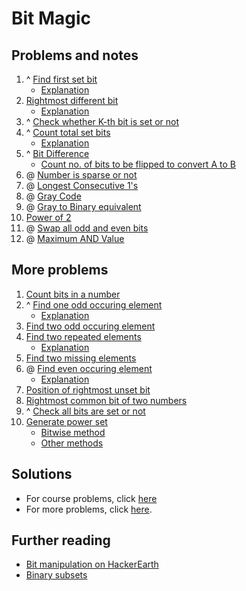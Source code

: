 # Bit Magic
## Problems and notes
1. ^ [Find first set bit](https://practice.geeksforgeeks.org/problems/find-first-set-bit/0)
    - [Explanation](https://www.geeksforgeeks.org/position-of-rightmost-set-bit/)
2. [Rightmost different bit](https://practice.geeksforgeeks.org/problems/rightmost-different-bit/0)
    - [Explanation](https://www.geeksforgeeks.org/position-rightmost-different-bit/)
3. ^ [Check whether K-th bit is set or not](https://practice.geeksforgeeks.org/problems/check-whether-k-th-bit-is-set-or-not/1)
4. ^ [Count total set bits](https://practice.geeksforgeeks.org/problems/set-bits/0)
    - [Explanation](https://www.geeksforgeeks.org/count-set-bits-in-an-integer/)
5. ^ [Bit Difference](https://practice.geeksforgeeks.org/problems/bit-difference/0)
    - [Count no. of bits to be flipped to convert A to B](https://www.geeksforgeeks.org/count-number-of-bits-to-be-flipped-to-convert-a-to-b/)
6. @ [Number is sparse or not](https://practice.geeksforgeeks.org/problems/number-is-sparse-or-not/1)
7. @ [Longest Consecutive 1's](https://practice.geeksforgeeks.org/problems/longest-consecutive-1s/1)
8. @ [Gray Code](https://practice.geeksforgeeks.org/problems/gray-code/1)
9. @ [Gray to Binary equivalent](https://practice.geeksforgeeks.org/problems/gray-to-binary-equivalent/1)
10. [Power of 2](https://practice.geeksforgeeks.org/problems/power-of-2/1)
11. @ [Swap all odd and even bits](https://practice.geeksforgeeks.org/problems/swap-all-odd-and-even-bits/1)
12. @ [Maximum AND Value](https://practice.geeksforgeeks.org/problems/maximum-and-value/1)

## More problems
1. [Count bits in a number](https://www.geeksforgeeks.org/count-total-bits-number/)
2. ^ [Find one odd occuring element](https://practice.geeksforgeeks.org/problems/find-the-odd-occurence/0)
    - [Explanation](https://www.geeksforgeeks.org/find-the-number-occurring-odd-number-of-times/)
3. [Find two odd occuring element](https://www.geeksforgeeks.org/two-odd-occurring-elements-array-occur-even-times/)
4. [Find two repeated elements](https://practice.geeksforgeeks.org/problems/two-repeated-elements/0)
    - [Explanation](https://www.geeksforgeeks.org/find-the-two-repeating-elements-in-a-given-array/)
5. [Find two missing elements](https://www.geeksforgeeks.org/find-two-missing-numbers-set-2-xor-based-solution/)
6. @ [Find even occuring element](https://practice.geeksforgeeks.org/problems/even-occurring-elements/0)
    - [Explanation](https://www.geeksforgeeks.org/find-even-occurring-elements-array-limited-range/)
7. [Position of rightmost unset bit](https://www.geeksforgeeks.org/get-position-rightmost-unset-bit/)
8. [Rightmost common bit of two numbers](https://www.geeksforgeeks.org/position-rightmost-common-bit-two-numbers/)
9. ^ [Check all bits are set or not](https://practice.geeksforgeeks.org/problems/check-set-bits/0)
10. [Generate power set](https://practice.geeksforgeeks.org/problems/power-set/0)
    - [Bitwise method](https://www.geeksforgeeks.org/power-set/)
    - [Other methods](https://www.geeksforgeeks.org/recursive-program-to-generate-power-set/)

## Solutions
- For course problems, click [here](https://github.com/thecoducer/GeeksForGeeks_DSA_Course_Solutions/blob/master/Bit_Magic)
- For more problems, click [here](https://github.com/thecoducer/GeeksForGeeks_DSA_Course_Solutions/tree/master/Bit_Magic/More).

## Further reading
- [Bit manipulation on HackerEarth](https://www.hackerearth.com/practice/notes/bit-manipulation/)
- [Binary subsets](http://www.keithschwarz.com/binary-subsets/)